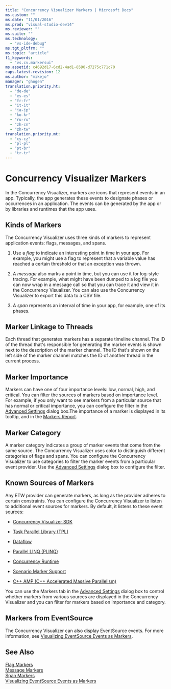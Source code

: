 ```yaml
---
title: "Concurrency Visualizer Markers | Microsoft Docs"
ms.custom: ""
ms.date: "11/01/2016"
ms.prod: "visual-studio-dev14"
ms.reviewer: ""
ms.suite: ""
ms.technology: 
  - "vs-ide-debug"
ms.tgt_pltfrm: ""
ms.topic: "article"
f1_keywords: 
  - "vs.cv.markersui"
ms.assetid: c4692d17-6cd2-4ad1-8590-d7275c771c70
caps.latest.revision: 12
ms.author: "mikejo"
manager: "ghogen"
translation.priority.ht: 
  - "de-de"
  - "es-es"
  - "fr-fr"
  - "it-it"
  - "ja-jp"
  - "ko-kr"
  - "ru-ru"
  - "zh-cn"
  - "zh-tw"
translation.priority.mt: 
  - "cs-cz"
  - "pl-pl"
  - "pt-br"
  - "tr-tr"
---
```

# Concurrency Visualizer Markers
In the Concurrency Visualizer, markers are icons that represent events in an app.  Typically, the app generates these events to designate phases or occurrences in an application.  The events can be generated by the app or by libraries and runtimes that the app uses.  
  
## Kinds of Markers  
 The Concurrency Visualizer uses three kinds of markers to represent application events: flags, messages, and spans.  
  
1.  Use a *flag* to indicate an interesting point in time in your app.  For example, you might use a flag to represent that a variable value has reached a certain threshold or that an exception was thrown.  
  
2.  A *message* also marks a point in time, but you can use it for log-style tracing.  For example, what might have been dumped to a log file you can now wrap in a message call so that you can trace it and view it in the Concurrency Visualizer. You can also use the Concurrency Visualizer to export this data to a CSV file.  
  
3.  A *span* represents an interval of time in your app, for example, one of its phases.  
  
## Marker Linkage to Threads  
 Each thread that generates markers has a separate timeline channel.  The ID of the thread that's responsible for generating the marker events is shown next to the description of the marker channel.  The ID that's shown on the left side of the marker channel matches the ID of another thread in the current process.  
  
## Marker Importance  
 Markers can have one of four importance levels: low, normal, high, and critical.  You can filter the sources of markers based on importance level.  For example, if you only want to see markers from a particular source that has normal or critical importance, you can configure the filter in the [Advanced Settings](../profiling/advanced-settings-dialog-box-concurrency-visualizer.md) dialog box.The importance of a marker is displayed in its tooltip, and in the [Markers Report](../profiling/markers-report.md).  
  
## Marker Category  
 A marker category indicates a group of marker events that come from the same source.  The Concurrency Visualizer uses color to distinguish different categories of flags and spans. You can configure the Concurrency Visualizer to use categories to filter the marker events from a particular event provider.  Use the [Advanced Settings](../profiling/advanced-settings-dialog-box-concurrency-visualizer.md) dialog box to configure the filter.  
  
## Known Sources of Markers  
 Any ETW provider can generate markers, as long as the provider adheres to certain constraints. You can configure the Concurrency Visualizer to listen to additional event sources for markers. By default, it listens to these event sources:  
  
-   [Concurrency Visualizer SDK](../profiling/concurrency-visualizer-sdk.md)  
  
-   [Task Parallel Library (TPL)](../Topic/Task%20Parallel%20Library%20\(TPL\).md)  
  
-   [Dataflow](../Topic/Dataflow%20\(Task%20Parallel%20Library\).md)  
  
-   [Parallel LINQ (PLINQ)](../Topic/Parallel%20LINQ%20\(PLINQ\).md)  
  
-   [Concurrency Runtime](/visual-cpp/parallel/concrt/concurrency-runtime)  
  
-   [Scenario Marker Support](http://msdn.microsoft.com/en-us/e3b55bc2-b451-4214-ae00-0c7f5a5baec8)  
  
-   [C++ AMP (C++ Accelerated Massive Parallelism)](/visual-cpp/parallel/amp/cpp-amp-cpp-accelerated-massive-parallelism)  
  
 You can use the Markers tab in the [Advanced Settings](../profiling/advanced-settings-dialog-box-concurrency-visualizer.md) dialog box to control whether markers from various sources are displayed in the Concurrency Visualizer and you can filter for markers based on importance and category.  
  
## Markers from EventSource  
 The Concurrency Visualizer can also display EventSource events.  For more information, see [Visualizing EventSource Events as Markers](../profiling/visualizing-eventsource-events-as-markers.md).  
  
## See Also  
 [Flag Markers](../profiling/flag-markers.md)   
 [Message Markers](../profiling/message-markers.md)   
 [Span Markers](../profiling/span-markers.md)   
 [Visualizing EventSource Events as Markers](../profiling/visualizing-eventsource-events-as-markers.md)